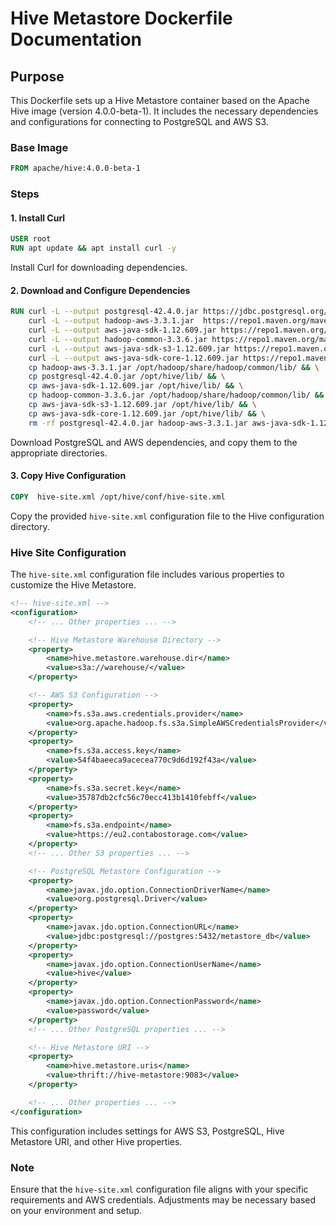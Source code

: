 # Hive Metastore Dockerfile Documentation

## Purpose
This Dockerfile sets up a Hive Metastore container based on the Apache Hive image (version 4.0.0-beta-1). It includes the necessary dependencies and configurations for connecting to PostgreSQL and AWS S3.

### Base Image
```dockerfile
FROM apache/hive:4.0.0-beta-1
```

### Steps

#### 1. Install Curl
```dockerfile
USER root
RUN apt update && apt install curl -y
```
Install Curl for downloading dependencies.

#### 2. Download and Configure Dependencies
```dockerfile
RUN curl -L --output postgresql-42.4.0.jar https://jdbc.postgresql.org/download/postgresql-42.4.0.jar && \
    curl -L --output hadoop-aws-3.3.1.jar  https://repo1.maven.org/maven2/org/apache/hadoop/hadoop-aws/3.3.6/hadoop-aws-3.3.6.jar && \
    curl -L --output aws-java-sdk-1.12.609.jar https://repo1.maven.org/maven2/com/amazonaws/aws-java-sdk/1.12.609/aws-java-sdk-1.12.609.jar && \
    curl -L --output hadoop-common-3.3.6.jar https://repo1.maven.org/maven2/org/apache/hadoop/hadoop-common/3.3.6/hadoop-common-3.3.6.jar && \
    curl -L --output aws-java-sdk-s3-1.12.609.jar https://repo1.maven.org/maven2/com/amazonaws/aws-java-sdk-s3/1.12.609/aws-java-sdk-s3-1.12.609.jar && \
    curl -L --output aws-java-sdk-core-1.12.609.jar https://repo1.maven.org/maven2/com/amazonaws/aws-java-sdk-core/1.12.609/aws-java-sdk-core-1.12.609.jar && \
    cp hadoop-aws-3.3.1.jar /opt/hadoop/share/hadoop/common/lib/ && \
    cp postgresql-42.4.0.jar /opt/hive/lib/ && \
    cp aws-java-sdk-1.12.609.jar /opt/hive/lib/ && \
    cp hadoop-common-3.3.6.jar /opt/hadoop/share/hadoop/common/lib/ && \
    cp aws-java-sdk-s3-1.12.609.jar /opt/hive/lib/ && \
    cp aws-java-sdk-core-1.12.609.jar /opt/hive/lib/ && \
    rm -rf postgresql-42.4.0.jar hadoop-aws-3.3.1.jar aws-java-sdk-1.12.609.jar hadoop-common-3.3.6.jar aws-java-sdk-s3-1.12.609.jar aws-java-sdk-core-1.12.609.jar
```
Download PostgreSQL and AWS dependencies, and copy them to the appropriate directories.

#### 3. Copy Hive Configuration
```dockerfile
COPY  hive-site.xml /opt/hive/conf/hive-site.xml
```
Copy the provided `hive-site.xml` configuration file to the Hive configuration directory.

### Hive Site Configuration

The `hive-site.xml` configuration file includes various properties to customize the Hive Metastore.

```xml
<!-- hive-site.xml -->
<configuration>
    <!-- ... Other properties ... -->

    <!-- Hive Metastore Warehouse Directory -->
    <property>
        <name>hive.metastore.warehouse.dir</name>
        <value>s3a://warehouse/</value>
    </property>

    <!-- AWS S3 Configuration -->
    <property>
        <name>fs.s3a.aws.credentials.provider</name>
        <value>org.apache.hadoop.fs.s3a.SimpleAWSCredentialsProvider</value>
    </property>
    <property>
        <name>fs.s3a.access.key</name>
        <value>54f4baeeca9acecea770c9d6d192f43a</value>
    </property>
    <property>
        <name>fs.s3a.secret.key</name>
        <value>35787db2cfc56c70ecc413b1410febff</value>
    </property>
    <property>
        <name>fs.s3a.endpoint</name>
        <value>https://eu2.contabostorage.com</value>
    </property>
    <!-- ... Other S3 properties ... -->

    <!-- PostgreSQL Metastore Configuration -->
    <property>
        <name>javax.jdo.option.ConnectionDriverName</name>
        <value>org.postgresql.Driver</value>
    </property>
    <property>
        <name>javax.jdo.option.ConnectionURL</name>
        <value>jdbc:postgresql://postgres:5432/metastore_db</value>
    </property>
    <property>
        <name>javax.jdo.option.ConnectionUserName</name>
        <value>hive</value>
    </property>
    <property>
        <name>javax.jdo.option.ConnectionPassword</name>
        <value>password</value>
    </property>
    <!-- ... Other PostgreSQL properties ... -->

    <!-- Hive Metastore URI -->
    <property>
        <name>hive.metastore.uris</name>
        <value>thrift://hive-metastore:9083</value>
    </property>

    <!-- ... Other properties ... -->
</configuration>
```

This configuration includes settings for AWS S3, PostgreSQL, Hive Metastore URI, and other Hive properties.

### Note
Ensure that the `hive-site.xml` configuration file aligns with your specific requirements and AWS credentials. Adjustments may be necessary based on your environment and setup.